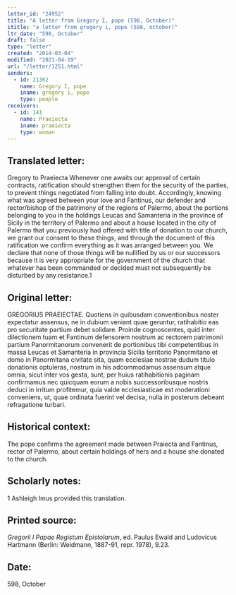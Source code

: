 ```yaml
---
letter_id: "24952"
title: "A letter from Gregory I, pope (598, October)"
ititle: "a letter from gregory i, pope (598, october)"
ltr_date: "598, October"
draft: false
type: "letter"
created: "2014-03-04"
modified: "2021-04-19"
url: "/letter/1251.html"
senders:
  - id: 21362
    name: Gregory I, pope
    iname: gregory i, pope
    type: people
receivers:
  - id: 141
    name: Praeiecta
    iname: praeiecta
    type: woman
---
```

<h2> Translated letter:</h2>Gregory to Praeiecta
Whenever one awaits our approval of certain contracts, ratification should strengthen them for the security of the parties, to prevent things negotiated from falling into doubt.  Accordingly, knowing what was agreed between your love and Fantinus, our defender and rector/bishop of the patrimony of the regions of Palermo, about the portions belonging to you in the holdings Leucas and Samanteria in the province of Sicily in the territory of Palermo and about a house located in the city of Palermo that you previously had offered with title of donation to our church, we grant our consent to these things, and through the document of this ratification we confirm everything as it was arranged between you.  We declare that none of those things will be nullified by us or our successors because it is very appropriate for the government of the church that whatever has been commanded or decided must not subsequently be disturbed by any resistance.1
<h2 class="mt-4"> Original letter:</h2>GREGORIUS PRAEIECTAE.
Quotiens in quibusdam conventionibus noster expectatur assensus, ne in dubium veniant quae geruntur, ratihabitio eas pro securitate partium debet solidare.  Proinde cognoscentes, quid inter dilectionem tuam et Fantinum defensorem nostrum ac rectorem patrimonii partium Panormitanorum convenerit de portionibus tibi competentibus in massa Leucas et Samanteria in provincia Sicilia territorio Panormitano et domo in Panormitana civitate sita, quam ecclesiae nostrae dudum titulo donationis optuleras, nostrum in his adcommodamus assensum atque omnia, sicut inter vos gesta, sunt, per huius ratihabitionis paginam confirmamus nec quicquam eorum a nobis successoribusque nostris deduci in irritum profitemur, quia valde ecclesiasticae est moderationi conveniens, ut, quae ordinata fuerint vel decisa, nulla in posterum debeant refragatione turbari.
<h2 class="mt-4"> Historical context:</h2>The pope confirms the agreement made between Praiecta and Fantinus, rector of Palermo, about certain holdings of hers and a house she donated to the church.
<h2 class="mt-4"> Scholarly notes:</h2>1 Ashleigh Imus provided this translation.
<h2 class="mt-4"> Printed source:</h2><p><em>Gregorii I Papae Registum Epistolarum</em>, ed. Paulus Ewald and Ludovicus Hartmann (Berlin: Weidmann, 1887-91, repr. 1978), 9.23.</p><h2 class="mt-4"> Date:</h2>598, October